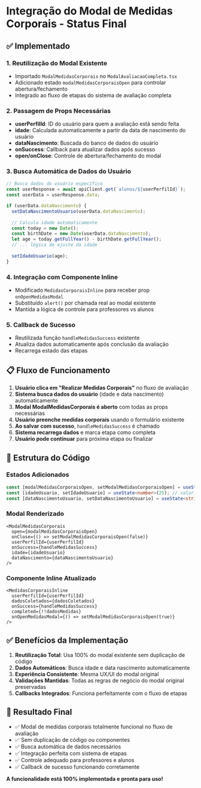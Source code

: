 # Integração do Modal de Medidas Corporais - Status Final

## ✅ Implementado

### 1. Reutilização do Modal Existente
- Importado `ModalMedidasCorporais` no `ModalAvaliacaoCompleta.tsx`
- Adicionado estado `modalMedidasCorporaisOpen` para controlar abertura/fechamento
- Integrado ao fluxo de etapas do sistema de avaliação completa

### 2. Passagem de Props Necessárias
- **userPerfilId**: ID do usuário para quem a avaliação está sendo feita
- **idade**: Calculada automaticamente a partir da data de nascimento do usuário
- **dataNascimento**: Buscada do banco de dados do usuário
- **onSuccess**: Callback para atualizar dados após sucesso
- **open/onClose**: Controle de abertura/fechamento do modal

### 3. Busca Automática de Dados do Usuário
```typescript
// Busca dados do usuário específico
const userResponse = await apiClient.get(`alunos/${userPerfilId}`);
const userData = userResponse.data;

if (userData.dataNascimento) {
  setDataNascimentoUsuario(userData.dataNascimento);
  
  // Calcula idade automaticamente
  const today = new Date();
  const birthDate = new Date(userData.dataNascimento);
  let age = today.getFullYear() - birthDate.getFullYear();
  // ... lógica de ajuste da idade
  
  setIdadeUsuario(age);
}
```

### 4. Integração com Componente Inline
- Modificado `MedidasCorporaisInline` para receber prop `onOpenMedidasModal`
- Substituído `alert()` por chamada real ao modal existente
- Mantida a lógica de controle para professores vs alunos

### 5. Callback de Sucesso
- Reutilizada função `handleMedidasSuccess` existente
- Atualiza dados automaticamente após conclusão da avaliação
- Recarrega estado das etapas

## 📋 Fluxo de Funcionamento

1. **Usuário clica em "Realizar Medidas Corporais"** no fluxo de avaliação
2. **Sistema busca dados do usuário** (idade e data nascimento) automaticamente
3. **Modal ModalMedidasCorporais é aberto** com todas as props necessárias
4. **Usuário preenche medidas corporais** usando o formulário existente
5. **Ao salvar com sucesso**, `handleMedidasSuccess` é chamado
6. **Sistema recarrega dados** e marca etapa como completa
7. **Usuário pode continuar** para próxima etapa ou finalizar

## 🔧 Estrutura do Código

### Estados Adicionados
```typescript
const [modalMedidasCorporaisOpen, setModalMedidasCorporaisOpen] = useState(false);
const [idadeUsuario, setIdadeUsuario] = useState<number>(25); // valor padrão
const [dataNascimentoUsuario, setDataNascimentoUsuario] = useState<string>('1999-01-01');
```

### Modal Renderizado
```tsx
<ModalMedidasCorporais
  open={modalMedidasCorporaisOpen}
  onClose={() => setModalMedidasCorporaisOpen(false)}
  userPerfilId={userPerfilId}
  onSuccess={handleMedidasSuccess}
  idade={idadeUsuario}
  dataNascimento={dataNascimentoUsuario}
/>
```

### Componente Inline Atualizado
```tsx
<MedidasCorporaisInline 
  userPerfilId={userPerfilId}
  dadosColetados={dadosColetados}
  onSuccess={handleMedidasSuccess}
  completed={!!dadosMedidas}
  onOpenMedidasModal={() => setModalMedidasCorporaisOpen(true)}
/>
```

## ✅ Benefícios da Implementação

1. **Reutilização Total**: Usa 100% do modal existente sem duplicação de código
2. **Dados Automáticos**: Busca idade e data nascimento automaticamente
3. **Experiência Consistente**: Mesma UX/UI do modal original
4. **Validações Mantidas**: Todas as regras de negócio do modal original preservadas
5. **Callbacks Integrados**: Funciona perfeitamente com o fluxo de etapas

## 🎯 Resultado Final

- ✅ Modal de medidas corporais totalmente funcional no fluxo de avaliação
- ✅ Sem duplicação de código ou componentes
- ✅ Busca automática de dados necessários
- ✅ Integração perfeita com sistema de etapas
- ✅ Controle adequado para professores e alunos
- ✅ Callback de sucesso funcionando corretamente

**A funcionalidade está 100% implementada e pronta para uso!**

